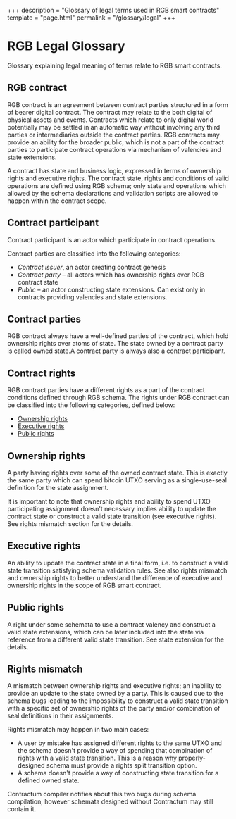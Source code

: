 +++
description = "Glossary of legal terms used in RGB smart contracts"
template = "page.html"
permalink = "/glossary/legal"
+++

# RGB Legal Glossary

Glossary explaining legal meaning of terms relate to RGB smart contracts.

## RGB contract

RGB contract is an agreement between contract parties structured in a form of bearer digital contract. The contract 
may relate to the both digital of physical assets and events. Contracts which relate to only digital world 
potentially may be settled in an automatic way without involving any third parties or intermediaries outside the 
contract parties. RGB contracts may provide an ability for the broader public, which is not a part of the contract 
parties to participate contract operations via mechanism of valencies and state extensions.

A contract has state and business logic, expressed in terms of ownership rights and executive rights. The contract 
state, rights and conditions of valid operations are defined using RGB schema; only state and operations which 
allowed by the schema declarations and validation scripts are allowed to happen within the contract scope.

## Contract participant

Contract participant is an actor which participate in contract operations.

Contract parties are classified into the following categories:

- _Contract issuer_, an actor creating contract genesis
- _Contract party_ &ndash; all actors which has ownership rights over RGB contract state
- _Public_ &ndash; an actor constructing state extensions. Can exist only in contracts providing valencies and state extensions.

## Contract parties

RGB contract always have a well-defined parties of the contract, which hold ownership rights over atoms of state. 
The state owned by a contract party is called owned state.A contract party is always also a contract participant.

## Contract rights

RGB contract parties have a different rights as a part of the contract conditions defined through RGB schema. The 
rights under RGB contract can be classified into the following categories, defined below:

- [Ownership rights](#ownership-rights)
- [Executive rights](#executive-rights)
- [Public rights](#public-rights)

## Ownership rights

A party having rights over some of the owned contract state. This is exactly the same party which can spend bitcoin 
UTXO serving as a single-use-seal definition for the state assignment.

It is important to note that ownership rights and ability to spend UTXO participating assignment doesn't necessary 
implies ability to update the contract state or construct a valid state transition (see executive rights). See 
rights mismatch section for the details.

## Executive rights

An ability to update the contract state in a final form, i.e. to construct a valid state transition satisfying 
schema validation rules. See also rights mismatch and ownership rights to better understand the difference of 
executive and ownership rights in the scope of RGB smart contract.

## Public rights

A right under some schemata to use a contract valency and construct a valid state extensions, which can be later 
included into the state via reference from a different valid state transition. See state extension for the details.

## Rights mismatch

A mismatch between ownership rights and executive rights; an inability to provide an update to the state owned by a 
party. This is caused due to the schema bugs leading to the impossibility to construct a valid state transition with 
a specific set of ownership rights of the party and/or combination of seal definitions in their assignments.

Rights mismatch may happen in two main cases:

- A user by mistake has assigned different rights to the same UTXO and the schema doesn't provide a way of spending 
  that combination of rights with a valid state transition. This is a reason why properly-designed schema must 
  provide a rights split transition option.
- A schema doesn't provide a way of constructing state transition for a defined owned state. 

Contractum compiler notifies about this two bugs during schema compilation, however schemata designed without 
Contractum may still contain it.
